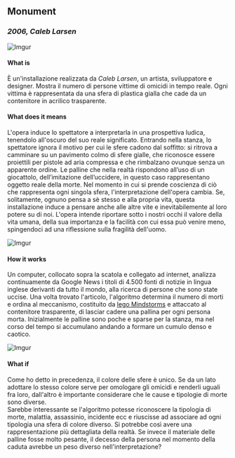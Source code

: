 ## Monument
### _2006, Caleb Larsen_
![Imgur](https://i.imgur.com/BYhwmWZ.jpg)
#### What is
È un'installazione realizzata da _Caleb Larsen_, un artista, sviluppatore e designer. Mostra il numero di persone vittime di omicidi in tempo reale. 
Ogni vittima è rappresentata da una sfera di plastica gialla che cade da un contenitore 
in acrilico trasparente.

#### What does it means
L'opera induce lo spettatore a interpretarla in una prospettiva ludica, tenendolo all'oscuro del suo reale significato. 
Entrando nella stanza, lo spettatore ignora il motivo per cui le sfere cadono dal soffitto: si ritrova a camminare su un pavimento colmo di sfere gialle, 
che riconosce essere proiettili per pistole ad aria compressa e che rimbalzano ovunque senza un apparente ordine.
Le palline che nella realtà rispondono all’uso di un giocattolo, dell’imitazione dell’uccidere, in questo caso rappresentano oggetto reale della morte.
Nel momento in cui si prende coscienza di ciò che rappresenta ogni singola sfera, l'interpretazione dell'opera cambia.
Se, solitamente, ognuno pensa a sè stesso e alla propria vita, questa installazione induce a pensare anche alle altre vite
e inevitabilemente al loro potere su di noi.
L'opera intende riportare sotto i nostri occhi il valore della vita umana, della sua importanza e la facilità 
con cui essa può venire meno, spingendoci ad una riflessione sulla fragilità dell'uomo.  
  
![Imgur](https://i.imgur.com/KsCXZKw.jpg)

#### How it works
Un computer, collocato sopra la scatola e collegato ad internet, analizza continuamente da Google News i titoli di 4.500 fonti di notizie 
in lingua inglese derivanti da tutto il mondo, alla ricerca di persone che sono state uccise. Una volta trovato l'articolo,
l'algoritmo determina il numero di morti e ordina al meccanismo, costituito da [lego Mindstorms](https://it.wikipedia.org/wiki/LEGO_Mindstorms) e attaccato al contenitore trasparente,
di lasciar cadere una pallina per ogni persona morta. Inizialmente le palline sono poche e sparse per la stanza, ma nel corso 
del tempo si accumulano andando a formare un cumulo denso e caotico.  

![Imgur](https://i.imgur.com/zJL2IEK.jpg)
#### What if
Come ho detto in precedenza, il colore delle sfere è unico. 
Se da un lato adottare lo stesso colore serve per omologare gli omicidi e renderli uguali fra loro, dall'altro è importante considerare che 
le cause e tipologie di morte sono diverse.  
Sarebbe interessante se l'algoritmo potesse riconoscere la tipologia di morte, malattia, assassinio, incidente ecc e riuscisse ad associare ad ogni tipologia una 
sfera di colore diverso. Si potrebbe così avere una rappresentazione più dettagliata della realtà.
Se invece il materiale delle palline fosse molto pesante, il decesso della persona nel momento della caduta avrebbe un peso diverso nell'interpretazione?
